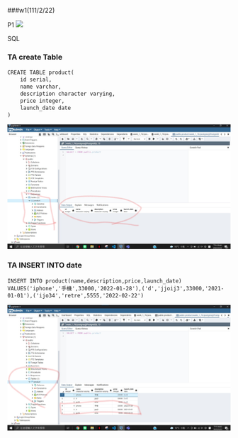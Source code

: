 ###w1(111/2/22)

P1
![](https://i.imgur.com/dMfLeq9.jpg)


SQL

### TA create Table

```
CREATE TABLE product(
	id serial,
	name varchar,
	description character varying,
	price integer,
	launch_date date
)

```

<img src="./w1_jpg/ta1.jpg">

### TA INSERT INTO date

```
INSERT INTO product(name,description,price,launch_date)
VALUES('iphone','手機',33000,'2022-01-28'),('d','jjoij3',33000,'2021-01-01'),('ijo34','retre',5555,'2022-02-22')

```
<img src="./w1_jpg/ta2.jpg">